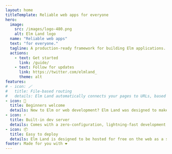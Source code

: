 ```yaml
---
layout: home
titleTemplate: Reliable web apps for everyone
hero:
  image: 
    src: /images/logo-480.png
    alt: Elm Land logo
  name: "Reliable web apps"
  text: "for everyone."
  tagline: A production-ready framework for building Elm applications. Build your next app with confidence, step by step.
  actions: 
    - text: Get started
      link: /guide/
    - text: Follow for updates
      link: https://twitter.com/elmland_
      theme: alt
features:
# - icon: 🪄
#   title: File-based routing
#   details: Elm Land automatically connects your pages to URLs, based on an easy-to-remember file-naming convention. Add new features and let Elm Land wire up the rest.
- icon: 🌱
  title: Beginners welcome
  details: New to Elm or web development? Elm Land was designed to make you productive, fast! This website is your resource for building your next reliable web application.
- icon: ⚡️
  title: Built-in dev server
  details: Comes with a zero-configuration, lightning-fast development server. Access environment variables, easily work with NPM, TypeScript, add CSS files, and more!
- icon: 📦
  title: Easy to deploy
  details: Elm Land is designed to be hosted for free on the web as a single-page application. Check out our detailed guides on how to deploy your app with Netlify or Vercel.
footer: Made for you with ❤️
---
```


<style>
  :root {
    --vp-home-hero-name-color: mediumseagreen;
  }
</style>
